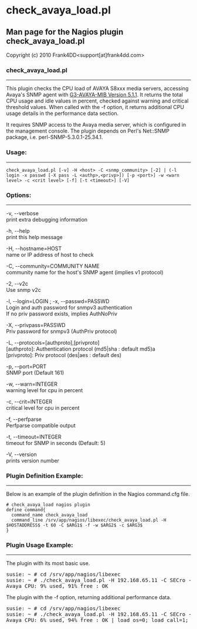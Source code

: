# check_avaya_load.pl

## Man page for the Nagios plugin check_avaya_load.pl

Copyright (c) 2010 Frank4DD<support[at]frank4dd.com>

### check_avaya_load.pl

* * *

This plugin checks the CPU load of AVAYA S8xxx media servers, accessing Avaya's SNMP agent with [G3-AVAYA-MIB Version 5.1.1](avaya/g3mib.asn1). It returns the total CPU usage and idle values in percent, checked against warning and critical threshold values. When called with the -f option, it returns additional CPU usage details in the performance data section.

It requires SNMP access to the Avaya media server, which is configured in the management console. The plugin depends on Perl's Net::SNMP package, i.e. perl-SNMP-5.3.0.1-25.34.1.

### Usage:

* * *

`check_avaya_load.pl [-v] -H <host> -C <snmp_community> [-2] | (-l login -x passwd [-X pass -L <authp>,<privp>]) [-p <port>] -w <warn level> -c <crit level> [-f] [-t <timeout>] [-V]`

### Options:

* * *

-v, --verbose<br>
      print extra debugging information

-h, --help<br>
      print this help message

-H, --hostname=HOST<br>
      name or IP address of host to check

-C, --community=COMMUNITY NAME<br>
      community name for the host's SNMP agent (implies v1 protocol)

-2, --v2c<br>
      Use snmp v2c

-l, --login=LOGIN ; -x, --passwd=PASSWD<br>
      Login and auth password for snmpv3 authentication<br>
      If no priv password exists, implies AuthNoPriv

-X, --privpass=PASSWD<br>
      Priv password for snmpv3 (AuthPriv protocol)

-L, --protocols=[authproto],[privproto]<br>
      [authproto]: Authentication protocol (md5|sha : default md5)a<br>
      [privproto]: Priv protocol (des|aes : default des)

-p, --port=PORT<br>
      SNMP port (Default 161)

-w, --warn=INTEGER<br>
      warning level for cpu in percent

-c, --crit=INTEGER<br>
      critical level for cpu in percent

-f, --perfparse<br>
      Perfparse compatible output

-t, --timeout=INTEGER<br>
      timeout for SNMP in seconds (Default: 5)

-V, --version<br>
      prints version number

### Plugin Definition Example:

* * *

Below is an example of the plugin definition in the Nagios command.cfg file.

```
# check_avaya_load nagios plugin
define command{
  command_name check_avaya_load
  command_line /srv/app/nagios/libexec/check_avaya_load.pl -H $HOSTADDRESS$ -t 60 -C $ARG1$ -f -w $ARG2$ -c $ARG3$
}
```

### Plugin Usage Example:

* * *

The plugin with its most basic use.

<pre class="code">susie: ~ # cd /srv/app/nagios/libexec
susie: ~ # ./check_avaya_load.pl -H 192.168.65.11 -C SECro -w 75 -c 95
Avaya CPU: 9% used, 91% free : OK</pre>

The plugin with the -f option, returning additional performance data.

<pre class="code">susie: ~ # cd /srv/app/nagios/libexec
susie: ~ # ./check_avaya_load.pl -H 192.168.65.11 -C SECro -w 75 -c 95 -f
Avaya CPU: 6% used, 94% free : OK | load_os=0; load_call=1; load_mgt=5; load_idle=94;</pre>
